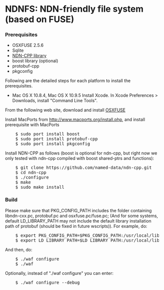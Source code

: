 # NDNFS: NDN-friendly file system (based on FUSE)

### Prerequisites

* OSXFUSE 2.5.6
* Sqlite
* [NDN-CPP library](github.com/named-data/ndn-cpp)
* boost library (optional)
* protobuf-cpp
* pkgconfig

Following are the detailed steps for each platform to install the prerequisites.

* Mac OS X 10.8.4, Mac OS X 10.9.5
Install Xcode.
In Xcode Preferences > Downloads, install "Command Line Tools".

From the following web site, download and install [OSXFUSE](http://osxfuse.github.io/2013/05/01/OSXFUSE-2.5.6.html)

Install MacPorts from http://www.macports.org/install.php, and install prerequisite with MacPorts
<pre>
    $ sudo port install boost
    $ sudo port install protobuf-cpp
    $ sudo port install pkgconfig
</pre>
Install NDN-CPP as follows (boost is optional for ndn-cpp, but right now we only tested with ndn-cpp compiled with boost shared-ptrs and functions):
<pre>
    $ git clone https://github.com/named-data/ndn-cpp.git
    $ cd ndn-cpp
    $ ./configure
    $ make
    $ sudo make install
</pre>

### Build

Please make sure that PKG\_CONFIG\_PATH includes the folder containing libndn-cxx.pc, protobuf.pc and osxfuse.pc/fuse.pc;
(And for some systems, default LD\_LIBRARY\_PATH may not include the default library installation path of protobuf (should be fixed in future wscripts)).
For example, do:
<pre>
    $ export PKG_CONFIG_PATH=$PKG_CONFIG_PATH:/usr/local/lib/pkgconfig 
    $ export LD_LIBRARY_PATH=$LD_LIBRARY_PATH:/usr/local/lib
</pre>
And then, do:
<pre>
    $ ./waf configure
    $ ./waf
</pre>

Optionally, instead of "./waf configure" you can enter:
<pre>
    $ ./waf configure --debug
</pre>
